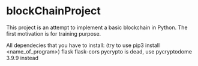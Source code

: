 # blockChainProject
This project is an attempt to implement a basic blockchain in Python.
The first motivation is for training purpose.


All dependecies that you have to install: (try to use pip3 install <name_of_program>)
flask
flask-cors
pycrypto is dead, use pycryptodome 3.9.9 instead
